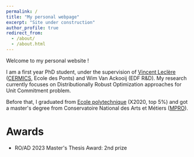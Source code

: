 ```yaml
---
permalink: /
title: "My personal webpage"
excerpt: "Site under construction"
author_profile: true
redirect_from: 
  - /about/
  - /about.html
---
```


Welcome to my personal website !

I am a first year PhD student, under the supervision of [Vincent Leclère](https://leclere.github.io/) ([CERMICS](https://cermics-lab.enpc.fr/), Ecole des Ponts) and Wim Van Ackooij (EDF R&D). My research currently focuses on Distributionally Robust Optimization approaches for Unit Commitment problem.

Before that, I graduated from [Ecole polytechnique](https://www.polytechnique.edu/) (X2020, top 5%) and got a master's degree from Conservatoire National des Arts et Métiers ([MPRO](https://uma.ensta-paris.fr/mpro/)).

# Awards

* RO/AD 2023 Master's Thesis Award: 2nd prize